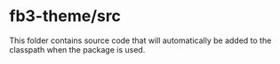# fb3-theme/src

This folder contains source code that will automatically be added to the classpath when
the package is used.
